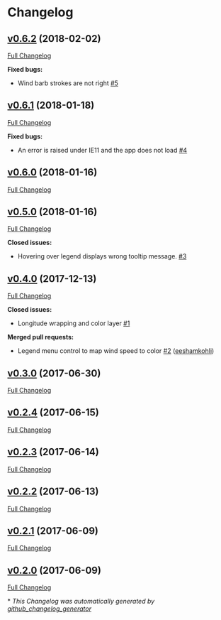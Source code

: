 # Changelog

## [v0.6.2](https://github.com/weacast/weacast-client/tree/v0.6.2) (2018-02-02)

[Full Changelog](https://github.com/weacast/weacast-client/compare/v0.6.1...v0.6.2)

**Fixed bugs:**

- Wind barb strokes are not right [\#5](https://github.com/weacast/weacast-client/issues/5)

## [v0.6.1](https://github.com/weacast/weacast-client/tree/v0.6.1) (2018-01-18)

[Full Changelog](https://github.com/weacast/weacast-client/compare/v0.6.0...v0.6.1)

**Fixed bugs:**

- An error is raised under IE11 and the app does not load [\#4](https://github.com/weacast/weacast-client/issues/4)

## [v0.6.0](https://github.com/weacast/weacast-client/tree/v0.6.0) (2018-01-16)

[Full Changelog](https://github.com/weacast/weacast-client/compare/v0.5.0...v0.6.0)

## [v0.5.0](https://github.com/weacast/weacast-client/tree/v0.5.0) (2018-01-16)

[Full Changelog](https://github.com/weacast/weacast-client/compare/v0.4.0...v0.5.0)

**Closed issues:**

- Hovering over legend displays wrong tooltip message. [\#3](https://github.com/weacast/weacast-client/issues/3)

## [v0.4.0](https://github.com/weacast/weacast-client/tree/v0.4.0) (2017-12-13)

[Full Changelog](https://github.com/weacast/weacast-client/compare/v0.3.0...v0.4.0)

**Closed issues:**

- Longitude wrapping and color layer [\#1](https://github.com/weacast/weacast-client/issues/1)

**Merged pull requests:**

- Legend menu control to map wind speed to color [\#2](https://github.com/weacast/weacast-client/pull/2) ([eeshamkohli](https://github.com/eeshamkohli))

## [v0.3.0](https://github.com/weacast/weacast-client/tree/v0.3.0) (2017-06-30)

[Full Changelog](https://github.com/weacast/weacast-client/compare/v0.2.4...v0.3.0)

## [v0.2.4](https://github.com/weacast/weacast-client/tree/v0.2.4) (2017-06-15)

[Full Changelog](https://github.com/weacast/weacast-client/compare/v0.2.3...v0.2.4)

## [v0.2.3](https://github.com/weacast/weacast-client/tree/v0.2.3) (2017-06-14)

[Full Changelog](https://github.com/weacast/weacast-client/compare/v0.2.2...v0.2.3)

## [v0.2.2](https://github.com/weacast/weacast-client/tree/v0.2.2) (2017-06-13)

[Full Changelog](https://github.com/weacast/weacast-client/compare/v0.2.1...v0.2.2)

## [v0.2.1](https://github.com/weacast/weacast-client/tree/v0.2.1) (2017-06-09)

[Full Changelog](https://github.com/weacast/weacast-client/compare/v0.2.0...v0.2.1)

## [v0.2.0](https://github.com/weacast/weacast-client/tree/v0.2.0) (2017-06-09)

[Full Changelog](https://github.com/weacast/weacast-client/compare/652ddf8ad95dbeef649a67f20feec2eac4e5b016...v0.2.0)



\* *This Changelog was automatically generated by [github_changelog_generator](https://github.com/skywinder/Github-Changelog-Generator)*
